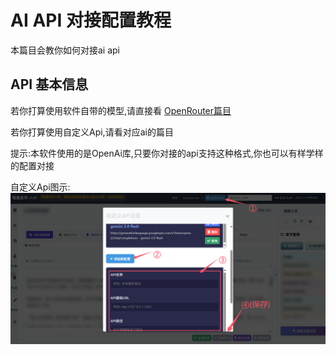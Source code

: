 # AI API 对接配置教程

 本篇目会教你如何对接ai api

## API 基本信息

 若你打算使用软件自带的模型,请直接看 [OpenRouter篇目](./OpenRouter.md)

 若你打算使用自定义Api,请看对应ai的篇目

 提示:本软件使用的是OpenAi库,只要你对接的api支持这种格式,你也可以有样学样的配置对接

 自定义Api图示:
 ![howtoues](../../public/howuse.png)